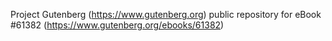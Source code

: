 Project Gutenberg (https://www.gutenberg.org) public repository for eBook #61382 (https://www.gutenberg.org/ebooks/61382)
